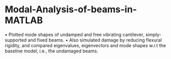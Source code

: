 # Modal-Analysis-of-beams-in-MATLAB


• Plotted mode shapes of undamped and free vibrating cantilever, simply-supported and fixed beams.
• Also simulated damage by reducing flexural rigidity, and compared eigenvalues, eigenvectors and mode
shapes w.r.t the baseline model, i.e., the undamaged beams.

